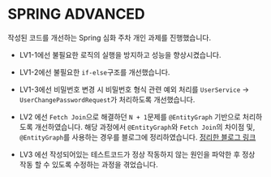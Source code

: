 # SPRING ADVANCED

작성된 코드를 개선하는 Spring 심화 주차 개인 과제를 진행했습니다.

+ LV1-1에선 불필요한 로직의 실행을 방지하고 성능을 향상시켰습니다.

+ LV1-2에선 불필요한 `if-else`구조를 개선했습니다.

+ LV1-3에선 비밀번호 변경 시 비밀번호 형식 관련 예외 처리를 `UserService` -> `UserChangePasswordRequest`가 처리하도록 개선했습니다.

+ LV2 에선 `Fetch Join`으로 해결하던 `N + 1`문제를 `@EntityGraph` 기반으로 처리하도록 개선하였습니다.
  해당 과정에서 `@EntityGraph`와 `Fetch Join`의 차이점 및, `@EntityGraph`를 사용하는 경우를 블로그에 정리하였습니다.   [정리한 블로그 링크](https://velog.io/@4ou_chan/Spring-EntityGraph-%EC%99%9C-%EC%8D%A8%EC%95%BC%ED%95%A0%EA%B9%8C)

+ LV3 에선 작성되어있는 테스트코드가 정상 작동하지 않는 원인을 파악한 후 정상 작동 할 수 있도록 수정하는 과정을 겪었습니다. 
